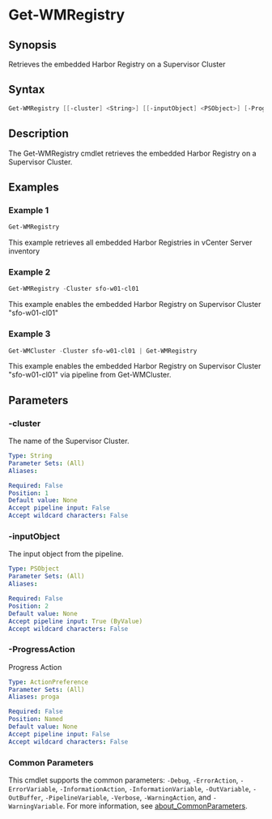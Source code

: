 # Get-WMRegistry

## Synopsis

Retrieves the embedded Harbor Registry on a Supervisor Cluster

## Syntax

```powershell
Get-WMRegistry [[-cluster] <String>] [[-inputObject] <PSObject>] [-ProgressAction <ActionPreference>] [<CommonParameters>]
```

## Description

The Get-WMRegistry cmdlet retrieves the embedded Harbor Registry on a Supervisor Cluster.

## Examples

### Example 1

```powershell
Get-WMRegistry
```

This example retrieves all embedded Harbor Registries in vCenter Server inventory

### Example 2

```powershell
Get-WMRegistry -Cluster sfo-w01-cl01
```

This example enables the embedded Harbor Registry on Supervisor Cluster "sfo-w01-cl01"

### Example 3

```powershell
Get-WMCluster -Cluster sfo-w01-cl01 | Get-WMRegistry
```

This example enables the embedded Harbor Registry on Supervisor Cluster "sfo-w01-cl01" via pipeline from Get-WMCluster.

## Parameters

### -cluster

The name of the Supervisor Cluster.

```yaml
Type: String
Parameter Sets: (All)
Aliases:

Required: False
Position: 1
Default value: None
Accept pipeline input: False
Accept wildcard characters: False
```

### -inputObject

The input object from the pipeline.

```yaml
Type: PSObject
Parameter Sets: (All)
Aliases:

Required: False
Position: 2
Default value: None
Accept pipeline input: True (ByValue)
Accept wildcard characters: False
```

### -ProgressAction

Progress Action

```yaml
Type: ActionPreference
Parameter Sets: (All)
Aliases: proga

Required: False
Position: Named
Default value: None
Accept pipeline input: False
Accept wildcard characters: False
```

### Common Parameters

This cmdlet supports the common parameters: `-Debug`, `-ErrorAction`, `-ErrorVariable`, `-InformationAction`, `-InformationVariable`, `-OutVariable`, `-OutBuffer`, `-PipelineVariable`, `-Verbose`, `-WarningAction`, and `-WarningVariable`. For more information, see [about_CommonParameters](http://go.microsoft.com/fwlink/?LinkID=113216).
